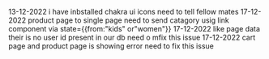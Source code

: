 13-12-2022 i have inbstalled chakra ui icons need to tell fellow mates
17-12-2022 product page to single page need to send catagory usig link component via state={{from:"kids" or"women"}}
17-12-2022 like page data their is no user id present in our db need o mfix this issue
17-12-2022 cart page and product page is showing error need to fix this issue
